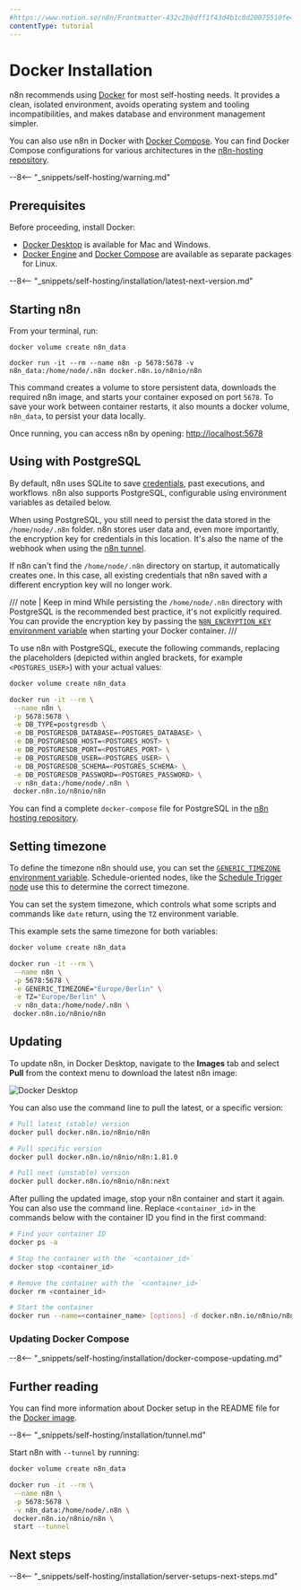 ```yaml
---
#https://www.notion.so/n8n/Frontmatter-432c2b8dff1f43d4b1c8d20075510fe4
contentType: tutorial
---
```


# Docker Installation

n8n recommends using [Docker](https://www.docker.com/) for most self-hosting needs. It provides a clean, isolated environment, avoids operating system and tooling incompatibilities, and makes database and environment management simpler.

You can also use n8n in Docker with [Docker Compose](/hosting/installation/server-setups/docker-compose.md). You can find Docker Compose configurations for various architectures in the [n8n-hosting repository](https://github.com/n8n-io/n8n-hosting).

--8<-- "_snippets/self-hosting/warning.md"

## Prerequisites

Before proceeding, install Docker:

* [Docker Desktop](https://docs.docker.com/get-docker/) is available for Mac and Windows.
* [Docker Engine](https://docs.docker.com/engine/install/) and [Docker Compose](https://docs.docker.com/compose/install/) are available as separate packages for Linux.

--8<-- "_snippets/self-hosting/installation/latest-next-version.md"

## Starting n8n

From your terminal, run:

```shell
docker volume create n8n_data

docker run -it --rm --name n8n -p 5678:5678 -v n8n_data:/home/node/.n8n docker.n8n.io/n8nio/n8n
```

This command creates a volume to store persistent data, downloads the required n8n image, and starts your container exposed on port `5678`. To save your work between container restarts, it also mounts a docker volume, `n8n_data`, to persist your data locally.

Once running, you can access n8n by opening:
[http://localhost:5678](http://localhost:5678)

## Using with PostgreSQL

By default, n8n uses SQLite to save [credentials](/glossary.md#credential-n8n), past executions, and workflows. n8n also supports PostgreSQL, configurable using environment variables as detailed below.

When using PostgreSQL, you still need to persist the data stored in the `/home/node/.n8n` folder. n8n stores user data and, even more importantly, the encryption key for credentials in this location. It's also the name of the webhook when using the [n8n tunnel](#n8n-with-tunnel).

If n8n can't find the `/home/node/.n8n` directory on startup, it automatically creates one. In this case, all existing credentials that n8n saved with a different encryption key will no longer work.

/// note | Keep in mind
While persisting the `/home/node/.n8n` directory with PostgreSQL is the recommended best practice, it's not explicitly required. You can provide the encryption key by passing the [`N8N_ENCRYPTION_KEY` environment variable](/hosting/configuration/environment-variables.md#deployment) when starting your Docker container.
///

To use n8n with PostgreSQL, execute the following commands, replacing the placeholders (depicted within angled brackets, for example `<POSTGRES_USER>`) with your actual values:

```sh
docker volume create n8n_data

docker run -it --rm \
 --name n8n \
 -p 5678:5678 \
 -e DB_TYPE=postgresdb \
 -e DB_POSTGRESDB_DATABASE=<POSTGRES_DATABASE> \
 -e DB_POSTGRESDB_HOST=<POSTGRES_HOST> \
 -e DB_POSTGRESDB_PORT=<POSTGRES_PORT> \
 -e DB_POSTGRESDB_USER=<POSTGRES_USER> \
 -e DB_POSTGRESDB_SCHEMA=<POSTGRES_SCHEMA> \
 -e DB_POSTGRESDB_PASSWORD=<POSTGRES_PASSWORD> \
 -v n8n_data:/home/node/.n8n \
 docker.n8n.io/n8nio/n8n
```

You can find a complete `docker-compose` file for PostgreSQL in the [n8n hosting repository](https://github.com/n8n-io/n8n-hosting/tree/main/docker-compose/withPostgres).

## Setting timezone

To define the timezone n8n should use, you can set the [`GENERIC_TIMEZONE` environment variable](/hosting/configuration/environment-variables.md#timezone-and-localization). Schedule-oriented nodes, like the [Schedule Trigger node](/integrations/builtin/core-nodes/n8n-nodes-base.scheduletrigger/index.md) use this to determine the correct timezone.

You can set the system timezone, which controls what some scripts and commands like `date` return, using the `TZ` environment variable.

This example sets the same timezone for both variables:

```sh
docker volume create n8n_data

docker run -it --rm \
 --name n8n \
 -p 5678:5678 \
 -e GENERIC_TIMEZONE="Europe/Berlin" \
 -e TZ="Europe/Berlin" \
 -v n8n_data:/home/node/.n8n \
 docker.n8n.io/n8nio/n8n
```

## Updating

To update n8n, in Docker Desktop, navigate to the **Images** tab and select **Pull** from the context menu to download the latest n8n image:

![Docker Desktop](/_images/hosting/installation/docker/docker_desktop.png)

You can also use the command line to pull the latest, or a specific version:

```sh
# Pull latest (stable) version
docker pull docker.n8n.io/n8nio/n8n

# Pull specific version
docker pull docker.n8n.io/n8nio/n8n:1.81.0

# Pull next (unstable) version
docker pull docker.n8n.io/n8nio/n8n:next
```

After pulling the updated image, stop your n8n container and start it again. You can also use the command line. Replace `<container_id>` in the commands below with the container ID you find in the first command:

```sh
# Find your container ID
docker ps -a

# Stop the container with the `<container_id>`
docker stop <container_id>

# Remove the container with the `<container_id>`
docker rm <container_id>

# Start the container
docker run --name=<container_name> [options] -d docker.n8n.io/n8nio/n8n
```

### Updating Docker Compose

--8<-- "_snippets/self-hosting/installation/docker-compose-updating.md"

## Further reading

You can find more information about Docker setup in the README file for the [Docker image](https://github.com/n8n-io/n8n/tree/master/docker/images/n8n).

--8<-- "_snippets/self-hosting/installation/tunnel.md"

Start n8n with `--tunnel` by running:

```sh
docker volume create n8n_data

docker run -it --rm \
 --name n8n \
 -p 5678:5678 \
 -v n8n_data:/home/node/.n8n \
 docker.n8n.io/n8nio/n8n \
 start --tunnel
```

## Next steps

--8<-- "_snippets/self-hosting/installation/server-setups-next-steps.md"

